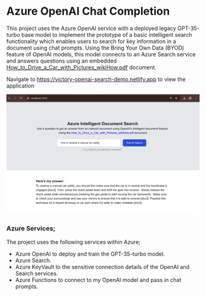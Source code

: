 # Azure OpenAI Chat Completion 

This project uses the Azure OpenAI service with a deployed legacy GPT-35-turbo base model to implement the prototype of a basic intelligent search functionality which enables users to search for key information in a document using chat prompts. Using the Bring Your Own Data (BYOD) feature of OpenAI models, this model connects to an Azure Search service and answers questions using an embedded [How_to_Drive_a_Car_with_Pictures_wikiHow.pdf](https://victoryaistorageaccount.blob.core.windows.net/fileupload-files/How_to_Drive_a_Car_with_Pictures_wikiHow.pdf?sp=r&st=2024-10-22T16:07:06Z&se=2026-12-01T01:07:06Z&sv=2022-11-02&sr=b&sig=eeVoxRq%2FU5xZmXA6WssPbG4NhsK%2BqExmn9zb2xpim%2Bs%3D) document. 

Navigate to https://victory-openai-search-demo.netlify.app to view the application

<img src="./images/Screenshot-1.png" style="object-fit: cover;" />

### Azure Services; 

The project uses the following services within Azure; 

- Azure OpenAI to deploy and train the GPT-35-turbo model.
- Azure Search. 
- Azure KeyVault to the sensitive connection details of the OpenAI and Search services.  
- Azure Functions to connect to my OpenAI model and pass in chat prompts. 

